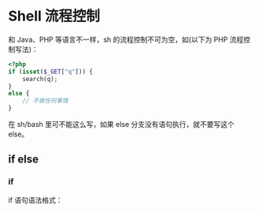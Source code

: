 # Shell 流程控制
和 Java、PHP 等语言不一样，sh 的流程控制不可为空，如(以下为 PHP 流程控制写法)：
```php
<?php
if (isset($_GET["q"])) {
    search(q);
}
else {
    // 不做任何事情
}
```
在 sh/bash 里可不能这么写，如果 else 分支没有语句执行，就不要写这个 else。
## if else
### if
if 语句语法格式：
